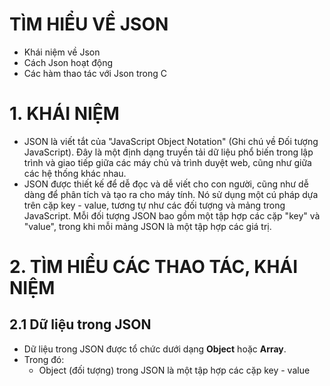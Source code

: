 # TÌM HIỂU VỀ JSON
- Khái niệm về Json
- Cách Json hoạt động
- Các hàm thao tác với Json trong C

# 1. KHÁI NIỆM
- JSON là viết tắt của "JavaScript Object Notation" (Ghi chú về Đối tượng JavaScript). Đây là một định dạng truyền tải dữ liệu phổ biến trong lập trình và giao tiếp giữa các máy chủ và trình duyệt web, cũng như giữa các hệ thống khác nhau.
- JSON được thiết kế để dễ đọc và dễ viết cho con người, cũng như dễ dàng để phân tích và tạo ra cho máy tính. Nó sử dụng một cú pháp dựa trên cặp key - value, tương tự như các đối tượng và mảng trong JavaScript. Mỗi đối tượng JSON bao gồm một tập hợp các cặp "key" và "value", trong khi mỗi mảng JSON là một tập hợp các giá trị.

# 2. TÌM HIỂU CÁC THAO TÁC, KHÁI NIỆM
## 2.1 Dữ liệu trong JSON
- Dữ liệu trong JSON được tổ chức dưới dạng **Object** hoặc **Array**.
- Trong đó:
  - Object (đối tượng) trong JSON là một tập hợp các cặp key - value 
